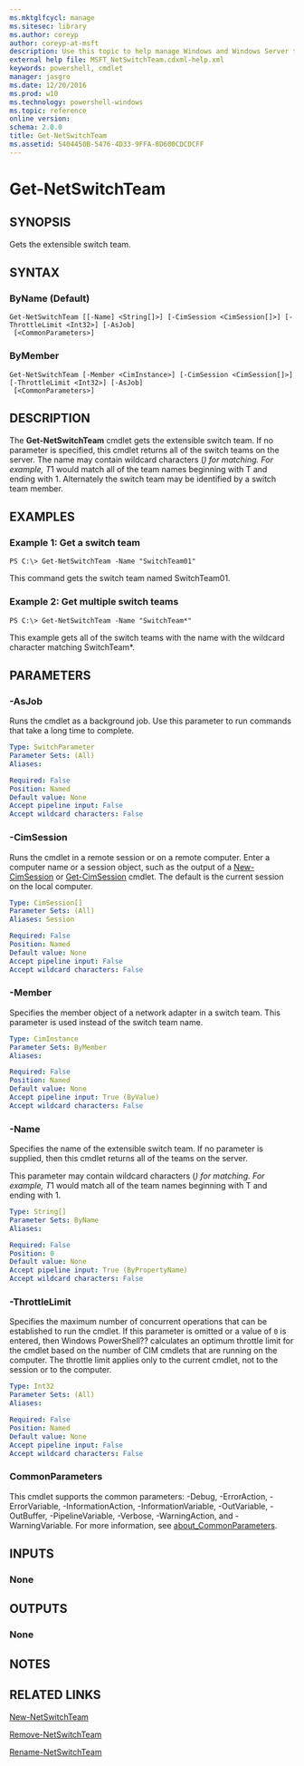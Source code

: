 ```yaml
---
ms.mktglfcycl: manage
ms.sitesec: library
ms.author: coreyp
author: coreyp-at-msft
description: Use this topic to help manage Windows and Windows Server technologies with Windows PowerShell.
external help file: MSFT_NetSwitchTeam.cdxml-help.xml
keywords: powershell, cmdlet
manager: jasgro
ms.date: 12/20/2016
ms.prod: w10
ms.technology: powershell-windows
ms.topic: reference
online version: 
schema: 2.0.0
title: Get-NetSwitchTeam
ms.assetid: 5404450B-5476-4D33-9FFA-8D600CDCDCFF
---
```


# Get-NetSwitchTeam

## SYNOPSIS
Gets the extensible switch team.

## SYNTAX

### ByName (Default)
```
Get-NetSwitchTeam [[-Name] <String[]>] [-CimSession <CimSession[]>] [-ThrottleLimit <Int32>] [-AsJob]
 [<CommonParameters>]
```

### ByMember
```
Get-NetSwitchTeam [-Member <CimInstance>] [-CimSession <CimSession[]>] [-ThrottleLimit <Int32>] [-AsJob]
 [<CommonParameters>]
```

## DESCRIPTION
The **Get-NetSwitchTeam** cmdlet gets the extensible switch team.
If no parameter is specified, this cmdlet returns all of the switch teams on the server.
The name may contain wildcard characters (*) for matching.
For example, T*1 would match all of the team names beginning with T and ending with 1.
Alternately the switch team may be identified by a switch team member.

## EXAMPLES

### Example 1: Get a switch team
```
PS C:\> Get-NetSwitchTeam -Name "SwitchTeam01"
```

This command gets the switch team named SwitchTeam01.

### Example 2: Get multiple switch teams
```
PS C:\> Get-NetSwitchTeam -Name "SwitchTeam*"
```

This example gets all of the switch teams with the name with the wildcard character matching SwitchTeam*.

## PARAMETERS

### -AsJob
Runs the cmdlet as a background job. Use this parameter to run commands that take a long time to complete.

```yaml
Type: SwitchParameter
Parameter Sets: (All)
Aliases: 

Required: False
Position: Named
Default value: None
Accept pipeline input: False
Accept wildcard characters: False
```

### -CimSession
Runs the cmdlet in a remote session or on a remote computer.
Enter a computer name or a session object, such as the output of a [New-CimSession](http://go.microsoft.com/fwlink/p/?LinkId=227967) or [Get-CimSession](http://go.microsoft.com/fwlink/p/?LinkId=227966) cmdlet.
The default is the current session on the local computer.

```yaml
Type: CimSession[]
Parameter Sets: (All)
Aliases: Session

Required: False
Position: Named
Default value: None
Accept pipeline input: False
Accept wildcard characters: False
```

### -Member
Specifies the member object of a network adapter in a switch team.
This parameter is used instead of the switch team name.

```yaml
Type: CimInstance
Parameter Sets: ByMember
Aliases: 

Required: False
Position: Named
Default value: None
Accept pipeline input: True (ByValue)
Accept wildcard characters: False
```

### -Name
Specifies the name of the extensible switch team.
If no parameter is supplied, then this cmdlet returns all of the teams on the server.

This parameter may contain wildcard characters (*) for matching.
For example, T*1 would match all of the team names beginning with T and ending with 1.

```yaml
Type: String[]
Parameter Sets: ByName
Aliases: 

Required: False
Position: 0
Default value: None
Accept pipeline input: True (ByPropertyName)
Accept wildcard characters: False
```

### -ThrottleLimit
Specifies the maximum number of concurrent operations that can be established to run the cmdlet.
If this parameter is omitted or a value of `0` is entered, then Windows PowerShell?? calculates an optimum throttle limit for the cmdlet based on the number of CIM cmdlets that are running on the computer.
The throttle limit applies only to the current cmdlet, not to the session or to the computer.

```yaml
Type: Int32
Parameter Sets: (All)
Aliases: 

Required: False
Position: Named
Default value: None
Accept pipeline input: False
Accept wildcard characters: False
```

### CommonParameters
This cmdlet supports the common parameters: -Debug, -ErrorAction, -ErrorVariable, -InformationAction, -InformationVariable, -OutVariable, -OutBuffer, -PipelineVariable, -Verbose, -WarningAction, and -WarningVariable. For more information, see [about_CommonParameters](http://go.microsoft.com/fwlink/?LinkID=113216).

## INPUTS

### None

## OUTPUTS

### None

## NOTES

## RELATED LINKS

[New-NetSwitchTeam](./new-netswitchteam.md)

[Remove-NetSwitchTeam](./remove-netswitchteam.md)

[Rename-NetSwitchTeam](./rename-netswitchteam.md)


